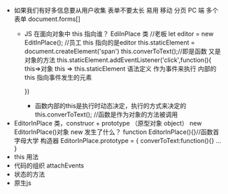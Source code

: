 - 如果我们有好多信息要从用户收集
  表单不要太长  易用
  移动 分页
  PC 端   多个表单 document.forms[]
  - JS 在面向对象中
    this 指向谁？
    EdiInPlace 类 //老板
    let editor = new EditInPlace(); //员工
    this 指向的是editor 
    this.staticElement = document.createElement('span')
    this.converToText();//即是函数 又是对象的方法
    this.staticElement.addEventListener('click',function(){
        this=>对象
        this => this.staticElement 语法定义
        作为事件来执行 内部的this 指向事件发生的元素

    })
    - 函数内部的this是执行时动态决定，执行的方式来决定的
    this.converToText(); //函数是作为对象的方法被调用
- EditorInPlace 类，construor + prototype （原型对象 object）
new EditorInPlace()对象 new 发生了什么？
function EditorInPlace(){}//函数首字母大学 构造器
EditorInPlace.prototype = {
    converToText:function(){}
    ...
}
- this 用法
- 代码的组织 attachEvents
- 状态的方法
- 原生js

